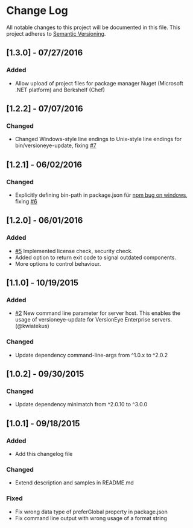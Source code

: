 # Change Log
All notable changes to this project will be documented in this file.
This project adheres to [Semantic Versioning](http://semver.org/).

## [1.3.0] - 07/27/2016
### Added
- Allow upload of project files for package manager Nuget (Microsoft .NET platform) and Berkshelf (Chef)

## [1.2.2] - 07/07/2016
### Changed
- Changed Windows-style line endings to Unix-style line endings for bin/versioneye-update, fixing [#7](https://github.com/OnwerkGmbH/node-versioneye-update/issues/7)

## [1.2.1] - 06/02/2016
### Changed
- Explicitly defining bin-path in package.json für [npm bug on windows](https://github.com/npm/npm/issues/10604), fixing [#6](https://github.com/OnwerkGmbH/node-versioneye-update/issues/6)

## [1.2.0] - 06/01/2016
### Added
- [#5](https://github.com/OnwerkGmbH/node-versioneye-update/issues/5) Implemented license check, security check.
- Added option to return exit code to signal outdated components.
- More options to control behaviour.


## [1.1.0] - 10/19/2015
### Added
- [#2](https://github.com/OnwerkGmbH/node-versioneye-update/pull/2) New command line parameter for server host. This enables the usage of versioneye-update for VersionEye Enterprise servers. (@kwiatekus)

### Changed
- Update dependency command-line-args from ^1.0.x to ^2.0.2

## [1.0.2] - 09/30/2015
### Changed
- Update dependency minimatch from ^2.0.10 to ^3.0.0

## [1.0.1] - 09/18/2015

### Added
- Add this changelog file 

### Changed
- Extend description and samples in README.md 

### Fixed
- Fix wrong data type of preferGlobal property in package.json
- Fix command line output with wrong usage of a format string